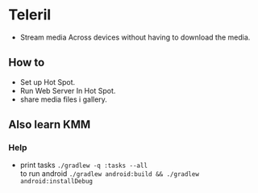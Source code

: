 # Teleril 
*  Stream media Across devices
   without having to download the media.
## How to 
* Set up Hot Spot.
* Run Web Server In Hot Spot.
* share media files i gallery.

## Also learn KMM



### Help
*  print tasks `./gradlew -q :tasks --all`<br/>
 to run android  `./gradlew android:build && ./gradlew android:installDebug `
